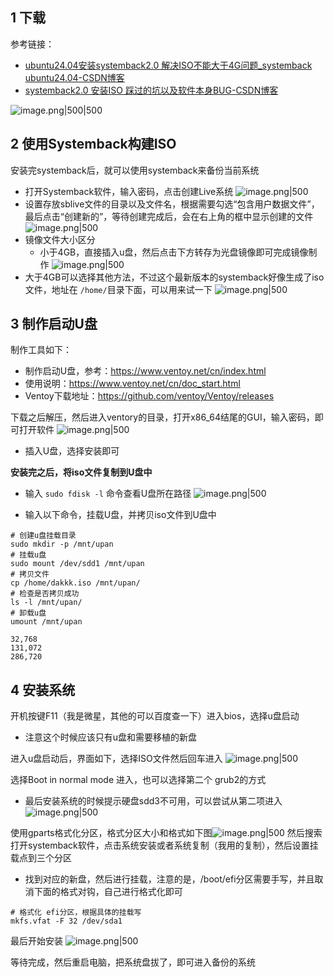 ## 1 下载

参考链接：
- [ubuntu24.04安装systemback2.0 解决ISO不能大于4G问题_systemback ubuntu24.04-CSDN博客](https://blog.csdn.net/yaozhixing_sz/article/details/141254327)
- [systemback2.0 安装ISO 踩过的坑以及软件本身BUG-CSDN博客](https://blog.csdn.net/yaozhixing_sz/article/details/142099129)


 ![image.png|500|500](https://my-obsidian-image.oss-cn-guangzhou.aliyuncs.com/2025/05/8d66aa5d7ad4bae28d3f1861f4820189.png)

## 2 使用Systemback构建ISO

安装完systemback后，就可以使用systemback来备份当前系统
- 打开Systemback软件，输入密码，点击创建Live系统 ![image.png|500](https://my-obsidian-image.oss-cn-guangzhou.aliyuncs.com/2025/05/3b2128e0f4bca969891e6c125eed555c.png)
- 设置存放sblive文件的目录以及文件名，根据需要勾选“包含用户数据文件”，最后点击“创建新的”，等待创建完成后，会在右上角的框中显示创建的文件 ![image.png|500](https://my-obsidian-image.oss-cn-guangzhou.aliyuncs.com/2025/05/2fcf58604cd0e4f90635d5f297aa2ae4.png)
- 镜像文件大小区分
	- 小于4GB，直接插入u盘，然后点击下方转存为光盘镜像即可完成镜像制作 ![image.png|500](https://my-obsidian-image.oss-cn-guangzhou.aliyuncs.com/2025/05/f5e93b14a839af127d5749598bbfd53d.png)
- 大于4GB可以选择其他方法，不过这个最新版本的systemback好像生成了iso文件，地址在 `/home/`目录下面，可以用来试一下 ![image.png|500](https://my-obsidian-image.oss-cn-guangzhou.aliyuncs.com/2025/05/10d31d0687e4a5913aea8aef863f6c85.png)
## 3 制作启动U盘

制作工具如下：
- 制作启动U盘，参考：https://www.ventoy.net/cn/index.html
- 使用说明：https://www.ventoy.net/cn/doc_start.html
- Ventoy下载地址：https://github.com/ventoy/Ventoy/releases

下载之后解压，然后进入ventory的目录，打开x86_64结尾的GUI，输入密码，即可打开软件 ![image.png|500](https://my-obsidian-image.oss-cn-guangzhou.aliyuncs.com/2025/05/3d97043d6f1420aa192bb6487b1c6dba.png)
- 插入U盘，选择安装即可

**安装完之后，将iso文件复制到U盘中**
- 输入 `sudo fdisk -l` 命令查看U盘所在路径  ![image.png|500](https://my-obsidian-image.oss-cn-guangzhou.aliyuncs.com/2025/05/83a04d5c2a860fb2ddfe79f83ec434d6.png)

- 输入以下命令，挂载U盘，并拷贝iso文件到U盘中
```shell
# 创建u盘挂载目录
sudo mkdir -p /mnt/upan
# 挂载u盘
sudo mount /dev/sdd1 /mnt/upan
# 拷贝文件
cp /home/dakkk.iso /mnt/upan/
# 检查是否拷贝成功
ls -l /mnt/upan/
# 卸载u盘
umount /mnt/upan

32,768
131,072
286,720
```

## 4 安装系统

开机按键F11（我是微星，其他的可以百度查一下）进入bios，选择u盘启动
- 注意这个时候应该只有u盘和需要移植的新盘

进入u盘启动后，界面如下，选择ISO文件然后回车进入
![image.png|500](https://my-obsidian-image.oss-cn-guangzhou.aliyuncs.com/2025/05/d4c3f591984c1c6858908816a23d518d.png)

选择Boot in normal mode 进入，也可以选择第二个 grub2的方式
- 最后安装系统的时候提示硬盘sdd3不可用，可以尝试从第二项进入
![image.png|500](https://my-obsidian-image.oss-cn-guangzhou.aliyuncs.com/2025/05/3db11a2e728b497ea6d4f9278ac96ab1.png)

使用gparts格式化分区，格式分区大小和格式如下图![image.png|500](https://my-obsidian-image.oss-cn-guangzhou.aliyuncs.com/2025/05/a37875f3af21b3424da9e360feb99653.png)
然后搜索打开systemback软件，点击系统安装或者系统复制（我用的复制），然后设置挂载点到三个分区
- 找到对应的新盘，然后进行挂载，注意的是，/boot/efi分区需要手写，并且取消下面的格式对钩，自己进行格式化即可
```shell
# 格式化 efi分区，根据具体的挂载写
mkfs.vfat -F 32 /dev/sda1
```

最后开始安装
![image.png|500](https://my-obsidian-image.oss-cn-guangzhou.aliyuncs.com/2025/05/7407e72cc6d44ea0a78b617b2142da01.png)

等待完成，然后重启电脑，把系统盘拔了，即可进入备份的系统

